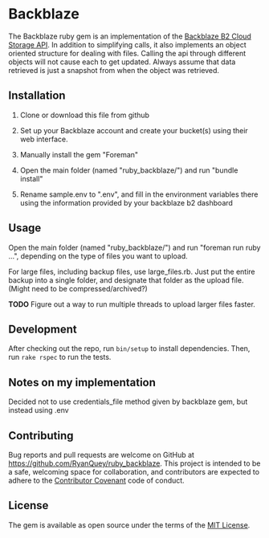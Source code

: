 # Backblaze

The Backblaze ruby gem is an implementation of the [Backblaze B2 Cloud Storage API](https://www.backblaze.com/b2/docs/). In addition to simplifying calls, it also implements an object oriented structure for dealing with files. Calling the api through different objects will not cause each to get updated. Always assume that data retrieved is just a snapshot from when the object was retrieved.

## Installation

1) Clone or download this file from github

2) Set up your Backblaze account and create your bucket(s) using their web interface.

3) Manually install the gem "Foreman"

4) Open the main folder (named "ruby_backblaze/") and run "bundle install"

5)  Rename sample.env to ".env", and fill in the environment variables there using the information provided by your backblaze b2 dashboard




## Usage 

Open the main folder (named "ruby_backblaze/") and run "foreman run ruby ...", depending on the type of files you want to upload.

For large files, including backup files, use large_files.rb. Just put the entire backup into a single folder, and designate that folder as the upload file. (Might need to be compressed/archived?)

**TODO**
Figure out a way to run multiple threads to upload larger files faster. 


## Development

After checking out the repo, run `bin/setup` to install dependencies. Then, run `rake rspec` to run the tests.

## Notes on my implementation

Decided not to use credentials_file method given by backblaze gem, but instead using .env

## Contributing

Bug reports and pull requests are welcome on GitHub at https://github.com/RyanQuey/ruby_backblaze. This project is intended to be a safe, welcoming space for collaboration, and contributors are expected to adhere to the [Contributor Covenant](contributor-covenant.org) code of conduct.


## License

The gem is available as open source under the terms of the [MIT License](http://opensource.org/licenses/MIT).
